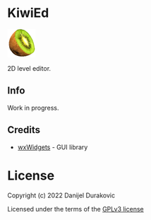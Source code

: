 # KiwiEd

![KiwiEd](/logo.png?raw=true)

2D level editor.

## Info

Work in progress.

## Credits

- [wxWidgets](https://www.wxwidgets.org/) - GUI library

# License

Copyright (c) 2022 Danijel Durakovic

Licensed under the terms of the [GPLv3 license](LICENSE)
